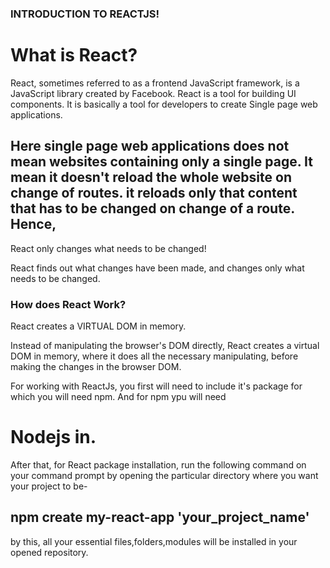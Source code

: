 ### INTRODUCTION TO REACTJS!

# What is React?
React, sometimes referred to as a frontend JavaScript framework, is a JavaScript library created by Facebook.
React is a tool for building UI components.
It is basically a tool for developers to create Single page web applications.
## Here single page web applications does not mean websites containing only a single page. It mean it doesn't reload the whole website on change of routes. it reloads only that content that has to be changed on change of a route. Hence,
React only changes what needs to be changed!

React finds out what changes have been made, and changes only what needs to be changed.
### How does React Work?
React creates a VIRTUAL DOM in memory.

Instead of manipulating the browser's DOM directly, React creates a virtual DOM in memory, where it does all the necessary manipulating, before making the changes in the browser DOM.

For working with ReactJs, you first will need to include it's package for which you will need npm. And for npm ypu will need
# Nodejs in.

After that, for React package installation, run the following command on your command prompt by opening the particular directory where you want your project to be-
## npm create my-react-app 'your_project_name'
by this, all your essential files,folders,modules will be installed in your opened repository.